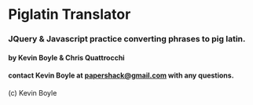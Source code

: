 # Piglatin Translator

### JQuery & Javascript practice converting phrases to pig latin.

#### by Kevin Boyle & Chris Quattrocchi
#### contact Kevin Boyle at papershack@gmail.com with any questions.
(c) Kevin Boyle
